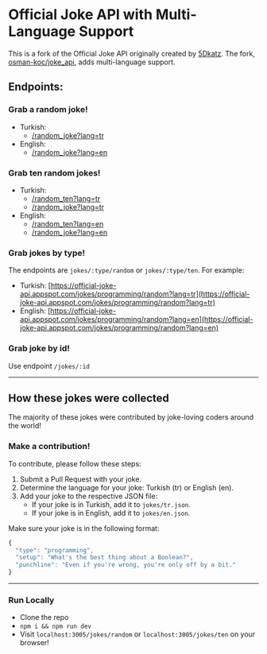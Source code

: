 # Official Joke API with Multi-Language Support

This is a fork of the Official Joke API originally created by [5Dkatz](https://github.com/5Dkatz/official_joke_api). The fork, [osman-koc/joke_api](https://github.com/osman-koc/joke_api), adds multi-language support.

## Endpoints:

### Grab a random joke!

- Turkish: 
  - [/random_joke?lang=tr](https://official-joke-api.appspot.com/random_joke?lang=tr)
- English: 
  - [/random_joke?lang=en](https://official-joke-api.appspot.com/random_joke?lang=en)

### Grab ten random jokes!

- Turkish: 
  - [/random_ten?lang=tr](https://official-joke-api.appspot.com/random_ten?lang=tr)
  - [/random_joke?lang=tr](https://official-joke-api.appspot.com/jokes/ten?lang=tr)
- English: 
  - [/random_ten?lang=en](https://official-joke-api.appspot.com/random_ten?lang=en)
  - [/random_joke?lang=en](https://official-joke-api.appspot.com/jokes/ten?lang=en)

### Grab jokes by type!

The endpoints are `jokes/:type/random` or `jokes/:type/ten`. For example:

- Turkish: [https://official-joke-api.appspot.com/jokes/programming/random?lang=tr](https://official-joke-api.appspot.com/jokes/programming/random?lang=tr)
- English: [https://official-joke-api.appspot.com/jokes/programming/random?lang=en](https://official-joke-api.appspot.com/jokes/programming/random?lang=en)

### Grab joke by id!

Use endpoint `/jokes/:id`

***

## How these jokes were collected

The majority of these jokes were contributed by joke-loving coders around the world!

### Make a contribution!

To contribute, please follow these steps:

1. Submit a Pull Request with your joke.
2. Determine the language for your joke: Turkish (tr) or English (en).
3. Add your joke to the respective JSON file:
   - If your joke is in Turkish, add it to `jokes/tr.json`.
   - If your joke is in English, add it to `jokes/en.json`.

Make sure your joke is in the following format:

```javascript
{
  "type": "programming",
  "setup": "What's the best thing about a Boolean?",
  "punchline": "Even if you're wrong, you're only off by a bit."
}
```

***

### Run Locally
* Clone the repo
* `npm i && npm run dev`
* Visit `localhost:3005/jokes/random` or `localhost:3005/jokes/ten` on your browser!

